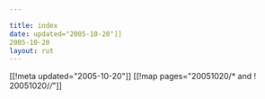 ```yaml
---

title: index
date: updated="2005-10-20"]]
2005-10-20
layout: rut
---
```


[[!meta updated="2005-10-20"]]
[[!map pages="20051020/* and ! 20051020/*/*"]]
